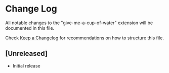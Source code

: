 # Change Log

All notable changes to the "give-me-a-cup-of-water" extension will be documented in this file.

Check [Keep a Changelog](http://keepachangelog.com/) for recommendations on how to structure this file.

## [Unreleased]

- Initial release